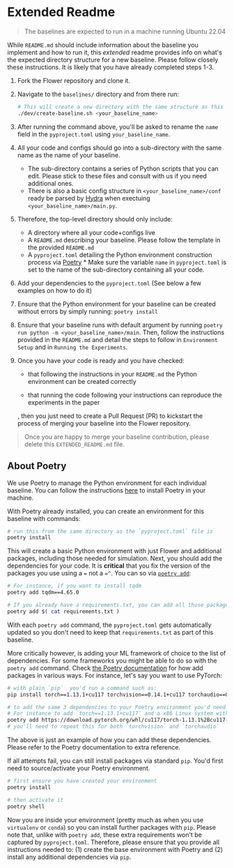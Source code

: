 
# Extended Readme

> The baselines are expected to run in a machine running Ubuntu 22.04

While `README.md` should include information about the baseline you implement and how to run it, this _extended_ readme provides info on what's the expected directory structure for a new baseline. Please follow closely these instructions. It is likely that you have already completed steps 1-3.

1. Fork the Flower repository and clone it.
2. Navigate to the `baselines/` directory and from there run:
    ```bash
    # This will create a new directory with the same structure as this `baseline_template` directory.
    ./dev/create-baseline.sh <your_baseline_name>
    ``` 
3. After running the command above, you'll be asked to rename the `name` field in the `pyproject.toml` using `your_baseline_name`.
4. All your code and configs should go into a sub-directory with the same name as the name of your baseline.
    *    The sub-directory contains a series of Python scripts that you can edit. Please stick to these files and consult with us if you need additional ones.
    *    There is also a basic config structure in `<your_baseline_name>/conf` ready be parsed by [Hydra](https://hydra.cc/) when exectuing `<your_baseline_name>/main.py`.
5. Therefore, the top-level directory should only include:
    *    A directory where all your code+configs live
    *    A `README.md` describing your baseline. Please follow the template in the provided `README.md`
    *    A `pyproject.toml` detailing the Python environment construction process via [Poetry](https://python-poetry.org/docs/)
        *    Make sure the variable `name` in `pyproject.toml` is set to the name of the sub-directory containing all your code.
6. Add your dependencies to the `pyproject.toml` (See below a few examples on how to do it)
7. Ensure that the Python environment for your baseline can be created without errors by simply running: `poetry install`
8. Ensure that your baseline runs with default argument by running `poetry run python -m <your_baseline_name>/main`. Then, follow the instructions provided in the `README.md` and detail the steps to follow in `Environment Setup` and in `Running the Experiments`.
9. Once you have your code is ready and you have checked:
    *    that following the instructions in your `README.md` the Python environment can be created correctly

    *    that running the code following your instructions can reproduce the experiments in the paper
   
   , then you just need to create a Pull Request (PR) to kickstart the process of merging your baseline into the Flower repository.

> Once you are happy to merge your baseline contribution, please delete this `EXTENDED_README.md` file.


## About Poetry

We use Poetry to manage the Python environment for each individual baseline. You can follow the instructions [here](https://python-poetry.org/docs/) to install Poetry in your machine. 

With Poetry already installed, you can create an environment for this baseline with commands:
```bash
# run this from the same directory as the `pyproject.toml` file is
poetry install
```

This will create a basic Python environment with just Flower and additional packages, including those needed for simulation. Next, you should add the dependencies for your code. It is **critical** that you fix the version of the packages you use using a `=` not a `=^`. You can so via [`poetry add`](https://python-poetry.org/docs/cli/#add):

```bash
# For instance, if you want to install tqdm
poetry add tqdm==4.65.0

# If you already have a requirements.txt, you can add all those packages (but ensure you have fixed the version) in one go as follows:
poetry add $( cat requirements.txt )
```
With each `poetry add` command, the `pyproject.toml` gets automatically updated so you don't need to keep that `requirements.txt` as part of this baseline.


More critically however, is adding your ML framework of choice to the list of dependencies. For some frameworks you might be able to do so with the `poetry add` command. Check [the Poetry documentation](https://python-poetry.org/docs/cli/#add) for how add packages in various ways. For instance, let's say you want to use PyTorch:

```bash
# with plain `pip`  you'd run a command such as:
pip install torch==1.13.1+cu117 torchvision==0.14.1+cu117 torchaudio==0.13.1 --extra-index-url https://download.pytorch.org/whl/cu117

# to add the same 3 dependencies to your Poetry environment you'd need to add the URL to the wheel that the above pip command auto-resolves for you. You can find those wheels in `https://download.pytorch.org/whl/cu117`. Copy the link and paste it after the `poetry add` command.
# For instance to add `torch==1.13.1+cu117` and a x86 Linux system with Python3.8 you'd:
poetry add https://download.pytorch.org/whl/cu117/torch-1.13.1%2Bcu117-cp38-cp38-linux_x86_64.whl
# you'll need to repeat this for both `torchvision` and `torchaudio`
```
The above is just an example of how you can add these dependencies. Please refer to the Poetry documentation to extra reference.

If all attempts fail, you can still install packages via standard `pip`. You'd first need to source/activate your Poetry environment.
```bash
# first ensure you have created your environment
poetry install 

# then activate it
poetry shell
```
Now you are inside your environment (pretty much as when you use `virtualenv` or `conda`) so you can install further packages with `pip`. Please note that, unlike with `poetry add`, these extra requirements won't be captured by `pyproject.toml`. Therefore, please ensure that you provide all instructions needed to: (1) create the base environment with Poetry and (2) install any additional dependencies via `pip`.
